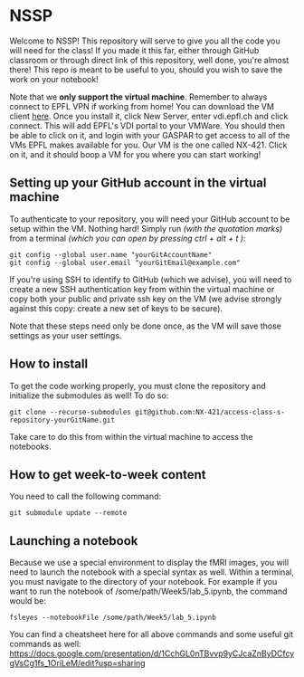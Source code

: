# NSSP
Welcome to NSSP! This repository will serve to give you all the code you will need for the class! If you made it this far, either through GitHub classroom or through direct link of this repository, well done, you're almost there!
This repo is meant to be useful to you, should you wish to save the work on your notebook!

Note that we **only support the virtual machine**. Remember to always connect to EPFL VPN if working from home! 
You can download the VM client [here](http://vdi.epfl.ch). Once you install it, click New Server, enter vdi.epfl.ch and click connect. This will add EPFL's VDI portal to your VMWare.
You should then be able to click on it, and login with your GASPAR to get access to all of the VMs EPFL makes available for you.
Our VM is the one called NX-421. Click on it, and it should boop a VM for you where you can start working!

## Setting up your GitHub account in the virtual machine
To authenticate to your repository, you will need your GitHub account to be setup within the VM. Nothing hard! Simply run _(with the quotation marks)_ from a terminal _(which you can open by pressing ctrl + alt + t )_:
```
git config --global user.name "yourGitAccountName"
git config --global user.email "yourGitEmail@example.com"
```

If you're using SSH to identify to GitHub (which we advise), you will need to create a new SSH authentication key from within the virtual machine or copy both your public and private ssh key on the VM (we advise strongly against this copy: create a new set of keys to be secure).

Note that these steps need only be done once, as the VM will save those settings as your user settings.


## How to install
To get the code working properly, you must clone the repository and initialize the submodules as well! To do so:

```
git clone --recurse-submodules git@github.com:NX-421/access-class-s-repository-yourGitName.git
```
Take care to do this from within the virtual machine to access the notebooks.

## How to get week-to-week content
You need to call the following command:
```
git submodule update --remote
```

## Launching a notebook
Because we use a special environment to display the fMRI images, you will need to launch the notebook with a special syntax as well. Within a terminal, you must navigate to the directory of your notebook. For example if you want to run the notebook of /some/path/Week5/lab_5.ipynb, the command would be:

```
fsleyes --notebookFile /some/path/Week5/lab_5.ipynb
```

You can find a cheatsheet here for all above commands and some useful git commands as well:
https://docs.google.com/presentation/d/1CchGL0nTBvvp9yCJcaZnByDCfcygVsCg1fs_1OriLeM/edit?usp=sharing

